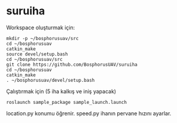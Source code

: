 # suruiha
Workspace oluşturmak için:
```
mkdir -p ~/bosphorusuav/src
cd ~/bosphorusuav
catkin_make
source devel/setup.bash
cd ~/bosphorusuav/src
git clone https://github.com/BosphorusUAV/suruiha
cd ~/bosphorusuav
catkin_make
. ~/bosphorusuav/devel/setup.bash
```
Çalıştırmak için (5 iha kalkış ve iniş yapacak)
```
roslaunch sample_package sample_launch.launch
```

location.py konumu öğrenir.
speed.py ihanın pervane hızını ayarlar.